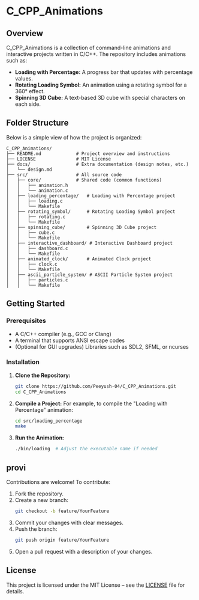 # C\_CPP\_Animations

## Overview

C\_CPP\_Animations is a collection of command-line animations and interactive projects written in C/C++. The repository includes animations such as:

- **Loading with Percentage:** A progress bar that updates with percentage values.
- **Rotating Loading Symbol:** An animation using a rotating symbol for a 360° effect.
- **Spinning 3D Cube:** A text-based 3D cube with special characters on each side.

## Folder Structure

Below is a simple view of how the project is organized:

```
C_CPP_Animations/
├── README.md             # Project overview and instructions
├── LICENSE               # MIT License
├── docs/                 # Extra documentation (design notes, etc.)
│   └── design.md
├── src/                  # All source code
│   ├── core/             # Shared code (common functions)
│   │   ├── animation.h
│   │   └── animation.c
│   ├── loading_percentage/   # Loading with Percentage project
│   │   ├── loading.c
│   │   └── Makefile
│   ├── rotating_symbol/      # Rotating Loading Symbol project
│   │   ├── rotating.c
│   │   └── Makefile
│   ├── spinning_cube/        # Spinning 3D Cube project
│   │   ├── cube.c
│   │   └── Makefile
│   ├── interactive_dashboard/ # Interactive Dashboard project
│   │   ├── dashboard.c
│   │   └── Makefile
│   ├── animated_clock/       # Animated Clock project
│   │   ├── clock.c
│   │   └── Makefile
│   ├── ascii_particle_system/ # ASCII Particle System project
│   │   ├── particles.c
│   │   └── Makefile
```

## Getting Started

### Prerequisites

- A C/C++ compiler (e.g., GCC or Clang)
- A terminal that supports ANSI escape codes
- (Optional for GUI upgrades) Libraries such as SDL2, SFML, or ncurses

### Installation

1. **Clone the Repository:**

   ```bash
   git clone https://github.com/Peeyush-04/C_CPP_Animations.git
   cd C_CPP_Animations
   ```

2. **Compile a Project:**
   For example, to compile the "Loading with Percentage" animation:

   ```bash
   cd src/loading_percentage
   make
   ```

3. **Run the Animation:**

   ```bash
   ./bin/loading  # Adjust the executable name if needed
   ```

## provi

Contributions are welcome! To contribute:

1. Fork the repository.
2. Create a new branch:
   ```bash
   git checkout -b feature/YourFeature
   ```
3. Commit your changes with clear messages.
4. Push the branch:
   ```bash
   git push origin feature/YourFeature
   ```
5. Open a pull request with a description of your changes.

## License

This project is licensed under the MIT License – see the [LICENSE](LICENSE) file for details.
